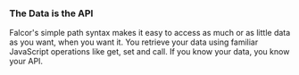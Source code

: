 ### The Data is the API

Falcor's simple path syntax makes it easy to access as much or as little data as you want, when you want it. You retrieve your data using familiar JavaScript operations like get, set and call. If you know your data, you know your API.
